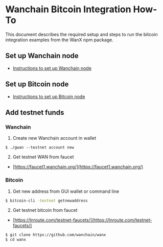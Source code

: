 # Wanchain Bitcoin Integration How-To

This document describes the required setup and steps to run the bitcoin integration examples from the WanX npm package.

## Set up Wanchain node

- [Instructions to set up Wanchain node](./wanchain-setup.md)

## Set up Bitcoin node

- [Instructions to set up Bitcoin node](./bitcoin-setup.md)

## Add testnet funds

### Wanchain

1. Create new Wanchain account in wallet
```
$ ./gwan --testnet account new
```
2. Get testnet WAN from faucet
  - [https://faucet1.wanchain.org/](https://faucet1.wanchain.org/)

### Bitcoin

1. Get new address from GUI wallet or command line
```bash
$ bitcoin-cli -testnet getnewaddress
```
2. Get testnet bitcoin from faucet
  - [https://lnroute.com/testnet-faucets/](https://lnroute.com/testnet-faucets/)

```bash
$ git clone https://github.com/wanchain/wanx
$ cd wanx
```
